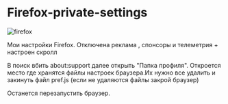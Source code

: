 # Firefox-private-settings
![firefox](https://user-images.githubusercontent.com/51737588/171399164-73e17b63-fdea-4f9c-af99-94e005d23344.png)

Мои настройки Firefox. Отключена реклама , спонсоры и телеметрия + настроен скролл

В поиск вбить about:support далее открыть "Папка профиля". Откроется место где хранятся файлы настроек браузера.Их нужно все удалить и закинуть файл pref.js (если не удаляются файлы закрой браузер)


Останется перезапустить браузер.
